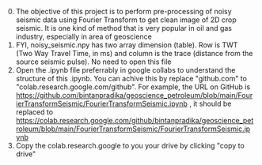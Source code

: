 0. The objective of this project is to perform pre-processing of noisy seismic data using Fourier Transform to get clean image of 2D crop seismic. It is one kind of method that is very popular in oil and gas industry, especially in area of geoscience
1. FYI, noisy_seismic.npy has two array dimension (table). Row is TWT (Two Way Travel Time, in ms) and column is the trace (distance from the source seismic pulse). No need to open this file
2. Open the .ipynb file preferrably in google collabs to understand the structure of this .ipynb. You can achive this by replace "github.com" to "colab.research.google.com/github". For example, the URL on GitHub is https://github.com/bintanpradika/geoscience_petroleum/blob/main/FourierTransformSeismic/FourierTransformSeismic.ipynb , it should be replaced to https://colab.research.google.com/github/bintanpradika/geoscience_petroleum/blob/main/FourierTransformSeismic/FourierTransformSeismic.ipynb 
3. Copy the colab.research.google to you your drive by clicking "copy to drive"
